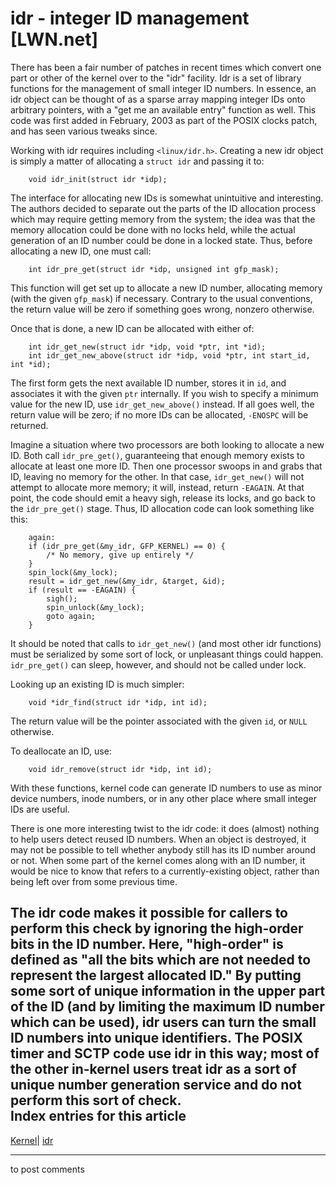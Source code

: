 # idr - integer ID management [LWN.net]

There has been a fair number of patches in recent times which convert one part or other of the kernel over to the "idr" facility. Idr is a set of library functions for the management of small integer ID numbers. In essence, an idr object can be thought of as a sparse array mapping integer IDs onto arbitrary pointers, with a "get me an available entry" function as well. This code was first added in February, 2003 as part of the POSIX clocks patch, and has seen various tweaks since. 

Working with idr requires including `<linux/idr.h>`. Creating a new idr object is simply a matter of allocating a `struct idr` and passing it to: 
    
    
        void idr_init(struct idr *idp);
    

The interface for allocating new IDs is somewhat unintuitive and interesting. The authors decided to separate out the parts of the ID allocation process which may require getting memory from the system; the idea was that the memory allocation could be done with no locks held, while the actual generation of an ID number could be done in a locked state. Thus, before allocating a new ID, one must call: 
    
    
        int idr_pre_get(struct idr *idp, unsigned int gfp_mask);
    

This function will get set up to allocate a new ID number, allocating memory (with the given `gfp_mask`) if necessary. Contrary to the usual conventions, the return value will be zero if something goes wrong, nonzero otherwise. 

Once that is done, a new ID can be allocated with either of: 
    
    
        int idr_get_new(struct idr *idp, void *ptr, int *id);
        int idr_get_new_above(struct idr *idp, void *ptr, int start_id, int *id);
    

The first form gets the next available ID number, stores it in `id`, and associates it with the given `ptr` internally. If you wish to specify a minimum value for the new ID, use `idr_get_new_above()` instead. If all goes well, the return value will be zero; if no more IDs can be allocated, `-ENOSPC` will be returned. 

Imagine a situation where two processors are both looking to allocate a new ID. Both call `idr_pre_get()`, guaranteeing that enough memory exists to allocate at least one more ID. Then one processor swoops in and grabs that ID, leaving no memory for the other. In that case, `idr_get_new()` will not attempt to allocate more memory; it will, instead, return `-EAGAIN`. At that point, the code should emit a heavy sigh, release its locks, and go back to the `idr_pre_get()` stage. Thus, ID allocation code can look something like this: 
    
    
        again:
    	if (idr_pre_get(&my_idr, GFP_KERNEL) == 0) {
    		/* No memory, give up entirely */
    	}
    	spin_lock(&my_lock);
    	result = idr_get_new(&my_idr, &target, &id);
    	if (result == -EAGAIN) {
    		sigh();
    		spin_unlock(&my_lock);
    		goto again;
    	}
    

It should be noted that calls to `idr_get_new()` (and most other idr functions) must be serialized by some sort of lock, or unpleasant things could happen. `idr_pre_get()` can sleep, however, and should not be called under lock. 

Looking up an existing ID is much simpler: 
    
    
        void *idr_find(struct idr *idp, int id);
    

The return value will be the pointer associated with the given `id`, or `NULL` otherwise. 

To deallocate an ID, use: 
    
    
        void idr_remove(struct idr *idp, int id);
    

With these functions, kernel code can generate ID numbers to use as minor device numbers, inode numbers, or in any other place where small integer IDs are useful. 

There is one more interesting twist to the idr code: it does (almost) nothing to help users detect reused ID numbers. When an object is destroyed, it may not be possible to tell whether anybody still has its ID number around or not. When some part of the kernel comes along with an ID number, it would be nice to know that refers to a currently-existing object, rather than being left over from some previous time. 

The idr code makes it possible for callers to perform this check by ignoring the high-order bits in the ID number. Here, "high-order" is defined as "all the bits which are not needed to represent the largest allocated ID." By putting some sort of unique information in the upper part of the ID (and by limiting the maximum ID number which can be used), idr users can turn the small ID numbers into unique identifiers. The POSIX timer and SCTP code use idr in this way; most of the other in-kernel users treat idr as a sort of unique number generation service and do not perform this sort of check.  
Index entries for this article  
---  
[Kernel](/Kernel/Index)| [idr](/Kernel/Index#idr)  
  


* * *

to post comments 
